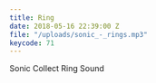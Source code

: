 ```yaml
---
title: Ring
date: 2018-05-16 22:39:00 Z
file: "/uploads/sonic_-_rings.mp3"
keycode: 71
---
```


Sonic Collect Ring Sound